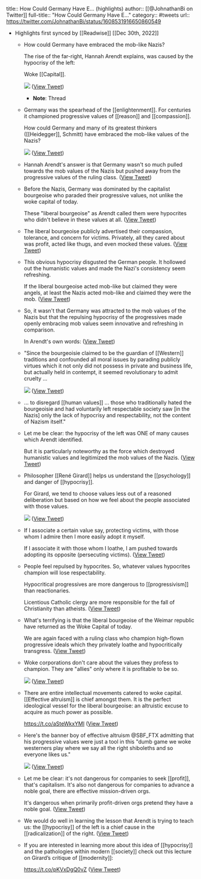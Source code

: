 title:: How Could Germany Have E... (highlights)
author:: [[@JohnathanBi on Twitter]]
full-title:: "How Could Germany Have E..."
category:: #tweets
url:: https://twitter.com/JohnathanBi/status/1608531916650860549

- Highlights first synced by [[Readwise]] [[Dec 30th, 2022]]
	- How could Germany have embraced the mob-like Nazis?
	  
	  The rise of the far-right, Hannah Arendt explains, was caused by the hypocrisy of the left:
	  
	  Woke [[Capital]]. 
	  
	  ![](https://pbs.twimg.com/media/FlKnP5AaEAE1oSz.png) ([View Tweet](https://twitter.com/JohnathanBi/status/1608531916650860549))
		- **Note**: Thread
	- Germany was the spearhead of the [[enlightenment]]. For centuries it championed progressive values of [[reason]] and [[compassion]].
	  
	  How could Germany and many of its greatest thinkers ([[Heidegger]], Schmitt) have embraced the mob-like values of the Nazis? 
	  
	  ![](https://pbs.twimg.com/media/FlKnQmWagAMOUhg.jpg) ([View Tweet](https://twitter.com/JohnathanBi/status/1608531929397334016))
	- Hannah Arendt's answer is that Germany wasn't so much pulled towards the mob values of the Nazis but pushed away from the progressive values of the ruling class. ([View Tweet](https://twitter.com/JohnathanBi/status/1608531933872676865))
	- Before the Nazis, Germany was dominated by the capitalist bourgeoise who paraded their progressive values, not unlike the woke capital of today.
	  
	  These "liberal bourgeoise" as Arendt called them were hypocrites who didn't believe in these values at all. ([View Tweet](https://twitter.com/JohnathanBi/status/1608531936460541954))
	- The liberal bourgeoise publicly advertised their compassion, tolerance, and concern for victims. Privately, all they cared about was profit, acted like thugs, and even mocked these values. ([View Tweet](https://twitter.com/JohnathanBi/status/1608531939102961664))
	- This obvious hypocrisy disgusted the German people. It hollowed out the humanistic values and made the Nazi's consistency seem refreshing.
	  
	  If the liberal bourgeoise acted mob-like but claimed they were angels, at least the Nazis acted mob-like and claimed they were the mob. ([View Tweet](https://twitter.com/JohnathanBi/status/1608531941674057728))
	- So, it wasn't that Germany was attracted to the mob values of the Nazis but that the repulsing hypocrisy of the progressives made openly embracing mob values seem innovative and refreshing in comparison.
	  
	  In Arendt's own words: ([View Tweet](https://twitter.com/JohnathanBi/status/1608531944282939393))
	- "Since the bourgeoisie claimed to be the guardian of [[Western]] traditions and confounded all moral issues by parading publicly virtues which it not only did not possess in private and business life, but actually held in contempt, it seemed revolutionary to admit cruelty ... 
	  
	  ![](https://pbs.twimg.com/media/FlKnSDwaAAAz9NP.jpg) ([View Tweet](https://twitter.com/JohnathanBi/status/1608531951388094464))
	- ... to disregard [[human values]] ... those who traditionally hated the bourgeoisie and had voluntarily left respectable society saw [in the Nazis] only the lack of hypocrisy and respectability, not the content of Nazism itself."
	- Let me be clear: the hypocrisy of the left was ONE of many causes which Arendt identified.
	  
	  But it is particularly noteworthy as the force which destroyed humanistic values and legitimized the mob values of the Nazis. ([View Tweet](https://twitter.com/JohnathanBi/status/1608531957926998016))
	- Philosopher [[René Girard]] helps us understand the [[psychology]] and danger of [[hypocrisy]].
	  
	  For Girard, we tend to choose values less out of a reasoned deliberation but based on how we feel about the people associated with those values. 
	  
	  ![](https://pbs.twimg.com/media/FlKnS3yaAAMj0Zz.jpg) ([View Tweet](https://twitter.com/JohnathanBi/status/1608531965250269185))
	- If I associate a certain value say, protecting victims, with those whom I admire then I more easily adopt it myself.
	  
	  If I associate it with those whom I loathe, I am pushed towards adopting its opposite (persecuting victims). ([View Tweet](https://twitter.com/JohnathanBi/status/1608531968979001344))
	- People feel repulsed by hypocrites. So, whatever values hypocrites champion will lose respectability.
	  
	  Hypocritical progressives are more dangerous to [[progressivism]] than reactionaries.
	  
	  Licentious Catholic clergy are more responsible for the fall of Christianity than atheists. ([View Tweet](https://twitter.com/JohnathanBi/status/1608531971642359808))
	- What's terrifying is that the liberal bourgeoise of the Weimar republic have returned as the Woke Capital of today.
	  
	  We are again faced with a ruling class who champion high-flown progressive ideals which they privately loathe and hypocritically transgress. ([View Tweet](https://twitter.com/JohnathanBi/status/1608531974335102977))
	- Woke corporations don't care about the values they profess to champion. They are "allies" only where it is profitable to be so. 
	  
	  ![](https://pbs.twimg.com/media/FlKnT0AaEAA_bc5.jpg) ([View Tweet](https://twitter.com/JohnathanBi/status/1608531982123954176))
	- There are entire intellectual movements catered to woke capital. [[Effective altruism]] is chief amongst them. It is the perfect ideological vessel for the liberal bourgeoise: an altruistic excuse to acquire as much power as possible.
	  
	  https://t.co/aSteWkxYMI ([View Tweet](https://twitter.com/JohnathanBi/status/1608531985882042368))
	- Here's the banner boy of effective altruism @SBF_FTX admitting that his progressive values were just a tool in this "dumb game we woke westerners play where we say all the right shiboleths and so everyone likes us." 
	  
	  ![](https://pbs.twimg.com/media/FlKnUf6aUAE3OTI.png) ([View Tweet](https://twitter.com/JohnathanBi/status/1608531995411509248))
	- Let me be clear: it's not dangerous for companies to seek [[profit]], that's capitalism. It's also not dangerous for companies to advance a noble goal, there are effective mission-driven orgs.
	  
	  It's dangerous when primarily profit-driven orgs pretend they have a noble goal. ([View Tweet](https://twitter.com/JohnathanBi/status/1608531999559680001))
	- We would do well in learning the lesson that Arendt is trying to teach us: the [[hypocrisy]] of the left is a chief cause in the [[radicalization]] of the right. ([View Tweet](https://twitter.com/JohnathanBi/status/1608532002231443456))
	- If you are interested in learning more about this idea of [[hypocrisy]] and the pathologies within modern [[society]] check out this lecture on Girard’s critique of [[modernity]]:
	  
	  https://t.co/pKVxDgQ0vZ ([View Tweet](https://twitter.com/JohnathanBi/status/1608548349514518528))